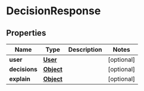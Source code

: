 

# DecisionResponse

## Properties

Name | Type | Description | Notes
------------ | ------------- | ------------- | -------------
**user** | [**User**](User.md) |  |  [optional]
**decisions** | [**Object**](.md) |  |  [optional]
**explain** | [**Object**](.md) |  |  [optional]



